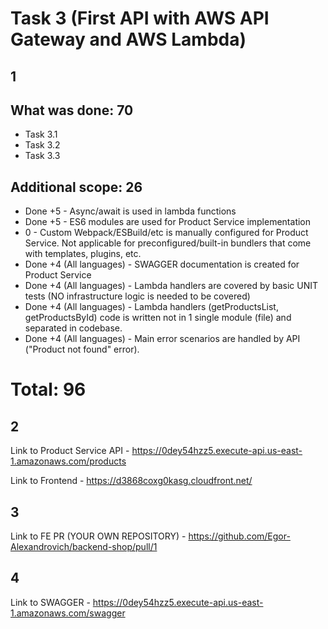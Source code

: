 # Task 3 (First API with AWS API Gateway and AWS Lambda)
## 1
## What was done: 70
 - Task 3.1
 - Task 3.2
 - Task 3.3

## Additional scope: 26
- Done +5 - Async/await is used in lambda functions
- Done +5 - ES6 modules are used for Product Service implementation
- 0 - Custom Webpack/ESBuild/etc is manually configured for Product Service. Not applicable for preconfigured/built-in bundlers that come with templates, plugins, etc.
- Done +4 (All languages) - SWAGGER documentation is created for Product Service
- Done +4 (All languages) - Lambda handlers are covered by basic UNIT tests (NO infrastructure logic is needed to be covered)
- Done +4 (All languages) - Lambda handlers (getProductsList, getProductsById) code is written not in 1 single module (file) and separated in codebase.
- Done +4 (All languages) - Main error scenarios are handled by API ("Product not found" error).
# Total: 96

## 2
Link to Product Service API - https://0dey54hzz5.execute-api.us-east-1.amazonaws.com/products

Link to Frontend - https://d3868coxg0kasg.cloudfront.net/

## 3
Link to FE PR (YOUR OWN REPOSITORY) - https://github.com/Egor-Alexandrovich/backend-shop/pull/1

## 4
Link to SWAGGER - https://0dey54hzz5.execute-api.us-east-1.amazonaws.com/swagger
